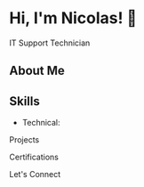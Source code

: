 
# Hi, I'm Nicolas! 🐾
IT Support Technician

## About Me


## Skills
- Technical:

Projects

Certifications

Let's Connect
